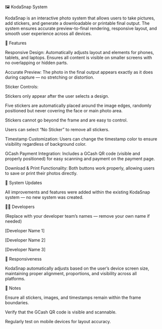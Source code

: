 🖼️ KodaSnap System

KodaSnap is an interactive photo system that allows users to take pictures, add stickers, and generate a downloadable or printable final output. The system ensures accurate preview-to-final rendering, responsive layout, and smooth user experience across all devices.

🚀 Features

Responsive Design:
Automatically adjusts layout and elements for phones, tablets, and laptops. Ensures all content is visible on smaller screens with no overlapping or hidden parts.

Accurate Preview:
The photo in the final output appears exactly as it does during capture — no stretching or distortion.

Sticker Controls:

Stickers only appear after the user selects a design.

Five stickers are automatically placed around the image edges, randomly positioned but never covering the face or main photo area.

Stickers cannot go beyond the frame and are easy to control.

Users can select “No Sticker” to remove all stickers.

Timestamp Customization:
Users can change the timestamp color to ensure visibility regardless of background color.

GCash Payment Integration:
Includes a GCash QR code (visible and properly positioned) for easy scanning and payment on the payment page.

Download & Print Functionality:
Both buttons work properly, allowing users to save or print their photos directly.

🧩 System Updates

All improvements and features were added within the existing KodaSnap system — no new system was created.

👨‍💻 Developers

(Replace with your developer team’s names — remove your own name if needed)

[Developer Name 1]

[Developer Name 2]

[Developer Name 3]

📱 Responsiveness

KodaSnap automatically adjusts based on the user’s device screen size, maintaining proper alignment, proportions, and visibility across all platforms.

📝 Notes

Ensure all stickers, images, and timestamps remain within the frame boundaries.

Verify that the GCash QR code is visible and scannable.

Regularly test on mobile devices for layout accuracy.
